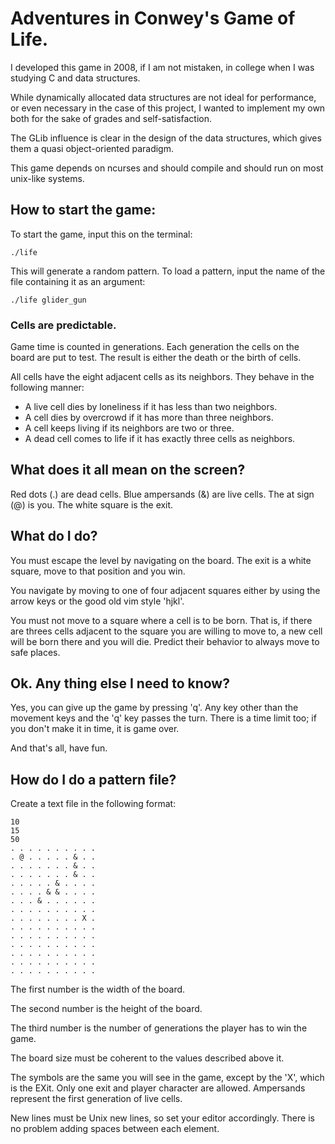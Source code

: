 
# Adventures in Conwey's Game of Life.

I developed this game in 2008, if I am not mistaken, in college when I was
studying C and data structures.

While dynamically allocated data structures are not ideal for performance,
or even necessary in the case of this project, I wanted to implement my
own both for the sake of grades and self-satisfaction. 

The GLib influence is clear in the design of the data structures, which
gives them a quasi object-oriented paradigm.

This game depends on ncurses and should compile and should run on most unix-like
systems.

## How to start the game:

To start the game, input this on the terminal:

```
./life
```

This will generate a random pattern. To load a pattern, input the name
of the file containing it as an argument:

```
./life glider_gun
```

### Cells are predictable.

Game time is counted in generations. Each generation the cells on
the board are put to test. The result is either the death or the
birth of cells.

All cells have the eight adjacent cells as its neighbors.
They behave in the following manner:

- A live cell dies by loneliness if it has less than two neighbors.
- A cell dies by overcrowd if it has more than three neighbors.
- A cell keeps living if its neighbors are two or three.
- A dead cell comes to life if it has exactly three cells as neighbors.

## What does it all mean on the screen?

Red dots (.) are dead cells. Blue ampersands (&) are live cells.
The at sign (@) is you. The white square is the exit.


## What do I do?

You must escape the level by navigating on the board. The exit is a
white square, move to that position and you win.

You navigate by moving to one of four adjacent squares either by using
the arrow keys or the good old vim style 'hjkl'.

You must not move to a square where a cell is to be born. That is, if
there are threes cells adjacent to the square you are willing to move to,
a new cell will be born there and you will die. Predict their behavior
to always move to safe places.

## Ok. Any thing else I need to know?

Yes, you can give up the game by pressing 'q'.
Any key other than the movement keys and the 'q' key passes the turn.
There is a time limit too; if you don't make it in time, it is game over. 

And that's all, have fun.



## How do I do a pattern file?

Create a text file in the following format:

```
10
15
50
. . . . . . . . . .
. @ . . . . . & . .
. . . . . . . & . .
. . . . . . . & . .
. . . . . & . . . .
. . . . & & . . . .
. . . & . . . . . .
. . . . . . . . . .
. . . . . . . . X .
. . . . . . . . . .
. . . . . . . . . .
. . . . . . . . . .
. . . . . . . . . .
. . . . . . . . . .
. . . . . . . . . .
```

The first number is the width of the board.

The second number is the height of the board.

The third number is the number of generations the player has to win the
game.

The board size must be coherent to the values described above it.

The symbols are the same you will see in the game, except by the 'X',
which is the EXit. Only one exit and player character are allowed. 
Ampersands represent the first generation of live cells.

New lines must be Unix new lines, so set your editor accordingly.
There is no problem adding spaces between each element.

